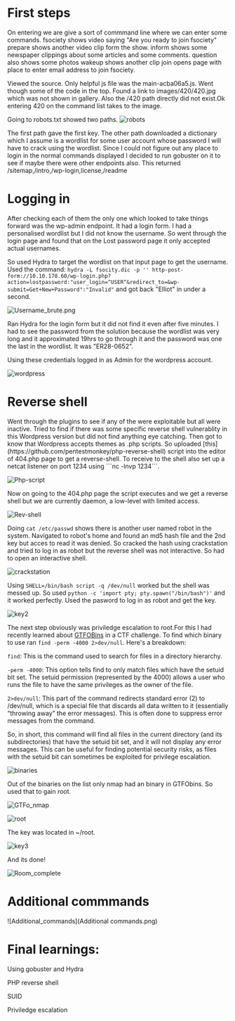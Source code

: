 <h1>First steps</h1>
On entering we are give a sort of commmand line where we can enter some commands.
fsociety shows video saying "Are you ready to join fsociety"
prepare shows another video clip form the show.
inform shows some newspaper clippings about some articles and some comments.
question also shows some photos
wakeup shows another clip
join opens page with place to enter email address to join fsociety.

Viewed the source. Only helpful js file was the main-acba06a5.js.
Went though some of the code in the top. Found a link to images/420/420.jpg which was not shown in gallery. Also the /420 path directly did not exist.Ok entering 420 on the command list takes to the image.

Going to robots.txt showed two paths.
![robots](robots.png)

The first path gave the first key.
The other path downloaded a dictionary which I assume is a wordlist for some user account whose password I will have to crack using the wordlist.
Since I could not figure out any place to login in the normal commands displayed I decided to run gobuster on it to see if maybe there were other endpoints also.
This returned /sitemap,/intro,/wp-login,license,/readme

<h1>Logging in</h1>
After checking each of them the only one which looked to take things forward was the wp-admin endpoint. It had a login form. 
I had a personalised wordlist but I did not know the username.
So went through the login page and found that on the Lost password page it only accepted actual usernames.

So used Hydra to target the wordlist on that input page to get the username.
Used the command: ```hydra -L fsocity.dic -p '' http-post-form://10.10.178.60/wp-login.php?action=lostpassword:"user_login=^USER^&redirect_to=&wp-submit=Get+New+Password":"Invalid"```
and got back "Elliot" in under a second.

![Username_brute.png](Username_brute.png)

Ran Hydra for the login form but it did not find it even after five minutes.
I had to see the password from the solution because the wordlist was very long and it approximated 19hrs to go through it and the password was one the last in the wordlist.
It was "ER28-0652".

Using these credentials logged in as Admin for the wordpress account.

![wordpress](wordpress.png)

<h1>Reverse shell</h1>
Went through the plugins to see if any of the were exploitable but all were inactive.
Tried to find if there was some specific reverse shell vulnerablity in this Wordpress version but did not find anything eye catching.
Then got to know that Wordpress accepts themes as .php scripts. 
So uploaded [this](https://github.com/pentestmonkey/php-reverse-shell) script into the editor of 404.php page to get a reverse-shell.
To receive to the shell also set up a netcat listener on port 1234 using ```nc -lnvp 1234```.


![Php-script](php.png)

Now on going to the 404.php page the script executes and we get a reverse shell but we are currently daemon, a low-level  with limited access.

![Rev-shell](shell.png)

Doing ```cat /etc/passwd``` shows there is another user named robot in the system.
Navigated to robot's home and found an md5 hash file and the 2nd key but acces to read it was denied.
So cracked the hash using crackstation and tried to log in as robot but the reverse shell was not interactive.
So had to open an interactive shell. 

![crackstation](crack.png)

Using ```SHELL=/bin/bash script -q /dev/null``` worked but the shell was messed up.
So used ```python -c 'import pty; pty.spawn("/bin/bash")'``` and it worked perfectly.
Used the pasword to log in as robot and get the key.

![key2](key2.png)

The next step obviously was priviledge escalation to root.For this I had recently learned about [GTFOBins](https://gtfobins.github.io/#) in a CTF challenge.
To find which binary to use ran ```find -perm -4000 2>dev/null```.
Here's a breakdown:

```find```: This is the command used to search for files in a directory hierarchy.

```-perm -4000```: This option tells find to only match files which have the setuid bit set. 
The setuid permission (represented by the 4000) allows a user who runs the file to have the same privileges as the owner of the file.

```2>dev/null```: This part of the command redirects standard error (2) to /dev/null, which is a special file that discards all data written to it (essentially “throwing away” the error messages).
This is often done to suppress error messages from the command.

So, in short, this command will find all files in the current directory (and its subdirectories) that have the setuid bit set, 
and it will not display any error messages. This can be useful for finding potential security risks, as files with the setuid bit can sometimes be exploited for privilege escalation. 

![binaries](binaries.png)

Out of the binaries on the list only nmap had an binary in GTFObins. So used that to gain root.

![GTFo_nmap](GTFO_nmap.png)


![root](root.png)

The key was located in ~/root.
 
![key3](key3.png)
 
 
And its done!

![Room_complete](Room_complete.png)

<h1>Additional commmands</h1>

![Additional_commands](Additional commands.png)

<h1>Final learnings:</h1>

 Using gobuster and Hydra
 
 PHP reverse shell
 
 SUID
 
 Priviledge escalation
